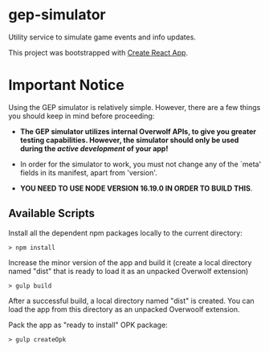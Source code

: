 # gep-simulator

Utility service to simulate game events and info updates.

This project was bootstrapped with [Create React App](https://github.com/facebook/create-react-app).

# Important Notice

Using the GEP simulator is relatively simple. However, there are a few things you should keep in mind before proceeding:
- **The GEP simulator utilizes internal Overwolf APIs, to give you greater testing capabilities. However, the simulator should only be used during the *active development* of your app!**
- In order for the simulator to work, you must not change any of the `meta' fields in its manifest, apart from 'version'.

- **YOU NEED TO USE NODE VERSION 16.19.0 IN ORDER TO BUILD THIS**.

## Available Scripts

Install all the dependent npm packages locally to the current directory:

`> npm install`

Increase the minor version of the app and build it (create a local directory named "dist" that is ready to load it as an unpacked Overwolf extension)

`> gulp build`

After a successful build, a local directory named "dist" is created. You can load the app from this directory as an unpacked Overwoolf extension.

Pack the app as "ready to install" OPK package:

`> gulp createOpk`

